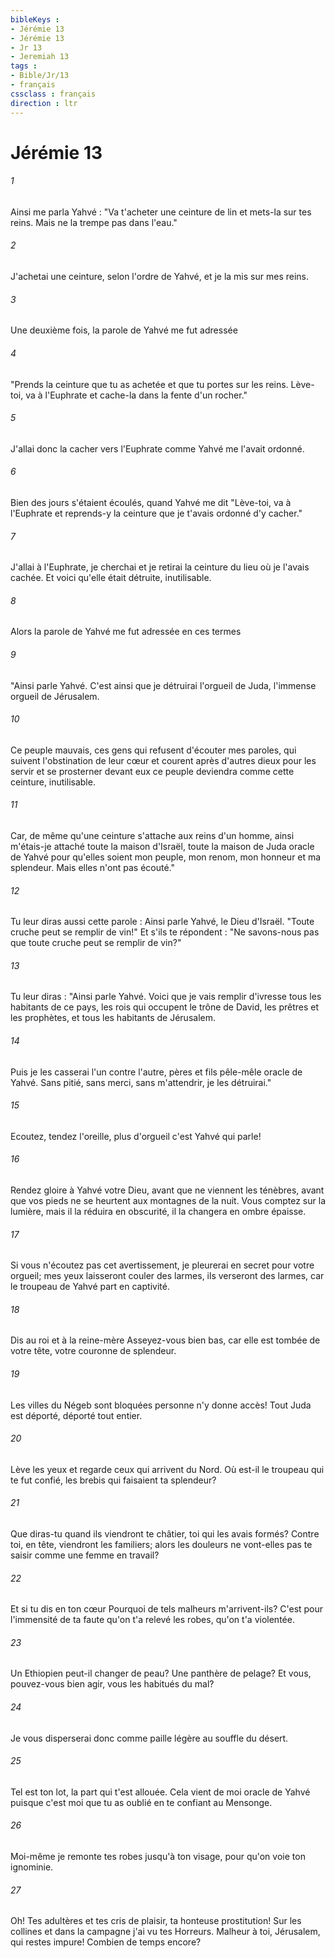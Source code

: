 ```yaml
---
bibleKeys : 
- Jérémie 13
- Jérémie 13
- Jr 13
- Jeremiah 13
tags : 
- Bible/Jr/13
- français
cssclass : français
direction : ltr
---
```


# Jérémie 13

###### 1
Ainsi me parla Yahvé : "Va t'acheter une ceinture de lin et mets-la sur tes reins. Mais ne la trempe pas dans l'eau."
###### 2
J'achetai une ceinture, selon l'ordre de Yahvé, et je la mis sur mes reins.
###### 3
Une deuxième fois, la parole de Yahvé me fut adressée
###### 4
"Prends la ceinture que tu as achetée et que tu portes sur les reins. Lève-toi, va à l'Euphrate et cache-la dans la fente d'un rocher."
###### 5
J'allai donc la cacher vers l'Euphrate comme Yahvé me l'avait ordonné.
###### 6
Bien des jours s'étaient écoulés, quand Yahvé me dit "Lève-toi, va à l'Euphrate et reprends-y la ceinture que je t'avais ordonné d'y cacher."
###### 7
J'allai à l'Euphrate, je cherchai et je retirai la ceinture du lieu où je l'avais cachée. Et voici qu'elle était détruite, inutilisable.
###### 8
Alors la parole de Yahvé me fut adressée en ces termes
###### 9
"Ainsi parle Yahvé. C'est ainsi que je détruirai l'orgueil de Juda, l'immense orgueil de Jérusalem.
###### 10
Ce peuple mauvais, ces gens qui refusent d'écouter mes paroles, qui suivent l'obstination de leur cœur et courent après d'autres dieux pour les servir et se prosterner devant eux ce peuple deviendra comme cette ceinture, inutilisable.
###### 11
Car, de même qu'une ceinture s'attache aux reins d'un homme, ainsi m'étais-je attaché toute la maison d'Israël, toute la maison de Juda oracle de Yahvé pour qu'elles soient mon peuple, mon renom, mon honneur et ma splendeur. Mais elles n'ont pas écouté."
###### 12
Tu leur diras aussi cette parole : Ainsi parle Yahvé, le Dieu d'Israël. "Toute cruche peut se remplir de vin!" Et s'ils te répondent : "Ne savons-nous pas que toute cruche peut se remplir de vin?"
###### 13
Tu leur diras : "Ainsi parle Yahvé. Voici que je vais remplir d'ivresse tous les habitants de ce pays, les rois qui occupent le trône de David, les prêtres et les prophètes, et tous les habitants de Jérusalem.
###### 14
Puis je les casserai l'un contre l'autre, pères et fils pêle-mêle oracle de Yahvé. Sans pitié, sans merci, sans m'attendrir, je les détruirai."
###### 15
Ecoutez, tendez l'oreille, plus d'orgueil c'est Yahvé qui parle!
###### 16
Rendez gloire à Yahvé votre Dieu, avant que ne viennent les ténèbres, avant que vos pieds ne se heurtent aux montagnes de la nuit. Vous comptez sur la lumière, mais il la réduira en obscurité, il la changera en ombre épaisse.
###### 17
Si vous n'écoutez pas cet avertissement, je pleurerai en secret pour votre orgueil; mes yeux laisseront couler des larmes, ils verseront des larmes, car le troupeau de Yahvé part en captivité.
###### 18
Dis au roi et à la reine-mère Asseyez-vous bien bas, car elle est tombée de votre tête, votre couronne de splendeur.
###### 19
Les villes du Négeb sont bloquées personne n'y donne accès! Tout Juda est déporté, déporté tout entier.
###### 20
Lève les yeux et regarde ceux qui arrivent du Nord. Où est-il le troupeau qui te fut confié, les brebis qui faisaient ta splendeur?
###### 21
Que diras-tu quand ils viendront te châtier, toi qui les avais formés? Contre toi, en tête, viendront les familiers; alors les douleurs ne vont-elles pas te saisir comme une femme en travail?
###### 22
Et si tu dis en ton cœur Pourquoi de tels malheurs m'arrivent-ils? C'est pour l'immensité de ta faute qu'on t'a relevé les robes, qu'on t'a violentée.
###### 23
Un Ethiopien peut-il changer de peau? Une panthère de pelage? Et vous, pouvez-vous bien agir, vous les habitués du mal?
###### 24
Je vous disperserai donc comme paille légère au souffle du désert.
###### 25
Tel est ton lot, la part qui t'est allouée. Cela vient de moi oracle de Yahvé puisque c'est moi que tu as oublié en te confiant au Mensonge.
###### 26
Moi-même je remonte tes robes jusqu'à ton visage, pour qu'on voie ton ignominie.
###### 27
Oh! Tes adultères et tes cris de plaisir, ta honteuse prostitution! Sur les collines et dans la campagne j'ai vu tes Horreurs. Malheur à toi, Jérusalem, qui restes impure! Combien de temps encore?
